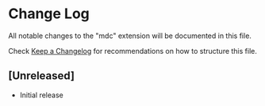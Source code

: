 # Change Log

All notable changes to the "mdc" extension will be documented in this file.

Check [Keep a Changelog](http://keepachangelog.com/) for recommendations on how to structure this file.

## [Unreleased]

- Initial release